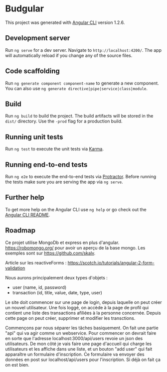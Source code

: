 # Budgular

This project was generated with [Angular CLI](https://github.com/angular/angular-cli) version 1.2.6.

## Development server

Run `ng serve` for a dev server. Navigate to `http://localhost:4200/`. The app will automatically reload if you change any of the source files.

## Code scaffolding

Run `ng generate component component-name` to generate a new component. You can also use `ng generate directive|pipe|service|class|module`.

## Build

Run `ng build` to build the project. The build artifacts will be stored in the `dist/` directory. Use the `-prod` flag for a production build.

## Running unit tests

Run `ng test` to execute the unit tests via [Karma](https://karma-runner.github.io).

## Running end-to-end tests

Run `ng e2e` to execute the end-to-end tests via [Protractor](http://www.protractortest.org/).
Before running the tests make sure you are serving the app via `ng serve`.

## Further help

To get more help on the Angular CLI use `ng help` or go check out the [Angular CLI README](https://github.com/angular/angular-cli/blob/master/README.md).

## Roadmap

Ce projet utilise MongoDb et express en plus d'angular. https://robomongo.org/ pour avoir un aperçu de la base mongo.
Les exemples sont sur https://github.com/skalv.

Article sur les reactiveForms : https://scotch.io/tutorials/angular-2-form-validation

Nous aurons principalement deux types d'objets : 
 - user (name, id, password)
 - transaction (id, title, value, date, type, user)

Le site doit commencer sur une page de login, depuis laquelle on peut créer un nouvel utilisateur.
Une fois loggé, on accède à la page de profil qui contient une liste des transactions afiliées à la personne concernée.
Depuis cette page on peut créer, supprimer et modifier les transctions.

Commençons par nous séparer les tâches basiquement. On fait une partie "api" qui va agir comme un webservice. Pour commencer on devrait faire en sorte que l'adresse localhost:3000/api/users revoie un json des utilisateurs.
De mon côté je vais faire une page d'accueil qui charge les utilisateurs et les affiche dans une liste, et un bouton "add user" qui fait apparaître un formulaire d'inscription. Ce formulaire va envoyer des données en post sur localhost/api/users pour l'inscription.
Si déjà on fait ça on est bien.